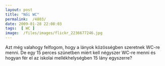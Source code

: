 ```yaml
---
layout: post
title: "Női WC"
permalink:  /4803/ 
date: 2009-01-28 22:08:03
tags:  [ WC ] 
image:  /files/images/flickr_2236677246.jpg 
---
```

Azt még valahogy felfogom, hogy a lányok közösségben szeretnek WC-re menni. De egy 15 perces szünetben miért kell négyszer WC-re menni és hogyan fér el az iskolai mellékhelységben 15 lány egyszerre?



<!--break-->  
